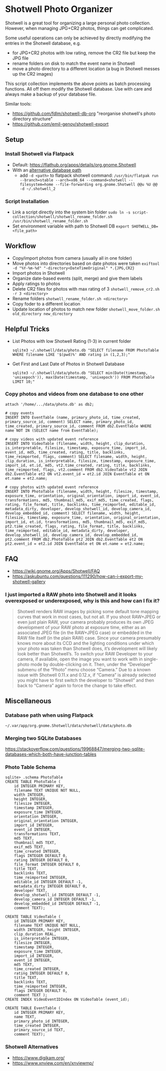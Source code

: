 # Shotwell Photo Organizer

Shotwell is a great tool for organizing a large personal photo collection. However, when managing JPG+CR2 photos, things can get complicated.

Some useful operations can only be achieved by directly modifying the entries in the Shotwell database, e.g.

- for JPG+CR2 photos with low rating, remove the CR2 file but keep the JPG file
- rename folders on disk to match the event name in Shotwell
- move a photo directory to a different location (a bug in Shotwell messes up the CR2 images)

This script collection implements the above points as batch processing functions. All off them modify the Shotwell database. Use with care and always make a backup of your database file.

Similar tools:

- <https://github.com/fdlm/shotwell-db-org> "reorganise shotwell's photo directory structure"
- <https://github.com/emil-genov/shotwell-export>

## Setup

### Install Shotwell via Flatpack

- Default: <https://flathub.org/apps/details/org.gnome.Shotwell>
- With an [alternative database path](http://shotwell-project.org/doc/html/other-multiple.html)
  - add `-d <path>` to flatpack shotwell command: `/usr/bin/flatpak run --branch=stable --arch=x86_64 --command=shotwell --filesystem=home --file-forwarding org.gnome.Shotwell @@u %U @@ -d ~/.shotwell_2`

### Script Installation

- Link a script directly into the system bin folder
  `sudo ln -s script-collection/shotwell/shotwell_rename_folder.sh /usr/bin/shotwell_rename_folder.sh`
- Set environment variable with path to Shotwell DB
  `export SHOTWELL_DB=<file_path>`

## Workflow

- Copy/import photos from camera (usually all in one folder)
- Move photos into directories based on date photos were taken
  `exiftool -d "%Y-%m-%d" "-directory<DateTimeOriginal" *.{JPG,CR2}`
- Import photos in Shotwell
- Organize date-based events (split, merge) and give them labels
- Apply ratings to photos
- Delete CR2 files for photos with max rating of 3
  `shotwell_remove_cr2.sh -r 3 <directory>`
- Rename folders
  `shotwell_rename_folder.sh <directory>`
- Copy foder to a different location
- Update location of photos to match new folder
  `shotwell_move_folder.sh old_directory new_directory`

## Helpful Tricks

- List Photos with low Shotwell Rating (1-3) in current folder

  `sqlite3 ~/.shotwell/data/photo.db "SELECT filename FROM PhotoTable WHERE filename LIKE '$(pwd)%' AND rating in (1,2,3);"`

- Get First and Last Date of Photos in Shotwell Database

  `sqlite3 ~/.shotwell/data/photo.db "SELECT min(Date(timestamp, 'unixepoch')), max(Date(timestamp, 'unixepoch')) FROM PhotoTable LIMIT 10;"`

### Copy photos and videos from one database to one other

    attach '/home/.../data/photo.db' as db2;

    # copy events
    INSERT INTO EventTable (name, primary_photo_id, time_created, primary_source_id, comment) SELECT name, primary_photo_id, time_created, primary_source_id, comment FROM db2.EventTable WHERE name NOT IN (SELECT name from EventTable);

    # copy videos with updated event reference
    INSERT INTO VideoTable (filename, width, height, clip_duration, is_interpretable, filesize, timestamp, exposure_time, import_id, event_id, md5, time_created, rating, title, backlinks, time_reimported, flags, comment) SELECT filename, width, height, clip_duration, is_interpretable, filesize, timestamp, exposure_time, import_id, et.id, md5, vt2.time_created, rating, title, backlinks, time_reimported, flags, vt2.comment FROM db2.VideoTable vt2 JOIN db2.EventTable et2 ON vt2.event_id = et2.id JOIN EventTable et ON et.name = et2.name;

    # copy photos with updated event reference
    INSERT INTO PhotoTable (filename, width, height, filesize, timestamp, exposure_time, orientation, original_orientation, import_id, event_id, transformations, md5, thumbnail_md5, exif_md5, time_created, flags, rating, file_format, title, backlinks, time_reimported, editable_id, metadata_dirty, developer, develop_shotwell_id, develop_camera_id, develop_embedded_id, comment) SELECT filename, width, height, filesize, timestamp, exposure_time, orientation, original_orientation, import_id, et.id, transformations, md5, thumbnail_md5, exif_md5, pt2.time_created, flags, rating, file_format, title, backlinks, time_reimported, editable_id, metadata_dirty, developer, develop_shotwell_id, develop_camera_id, develop_embedded_id, pt2.comment FROM db2.PhotoTable pt2 JOIN db2.EventTable et2 ON pt2.event_id = et2.id JOIN EventTable et ON et.name = et2.name;

## FAQ

- <https://wiki.gnome.org/Apps/Shotwell/FAQ>
- <https://askubuntu.com/questions/111290/how-can-i-export-my-shotwell-gallery>

### I just imported a RAW photo into Shotwell and it looks overexposed or underexposed, why is this and how can I fix it?

> Shotwell renders RAW images by picking some default tone mapping curves that work in most cases, but not all. If you shoot RAW+JPEG or even just plain RAW, your camera probably produces its own JPEG development of your RAW photo at exposure time, either as an associated JPEG file (in the RAW+JPEG case) or embedded in the RAW file itself (in the plain RAW) case. Since your camera presumably knows more about its CCD and the lighting conditions under which your photo was taken than Shotwell does, it’s development will likely look better than Shotwell’s. To switch your RAW Developer to your camera, if available, open the image you want to work with in single-photo mode by double-clicking on it. Then, under the “Developer” submenu of the “Photo” menu choose “Camera.” Due to a known issue with Shotwell 0.11.x and 0.12.x, if “Camera” is already selected you might have to first switch the developer to “Shotwell” and then back to “Camera” again to force the change to take effect.

## Miscellaneous

### Database path when using Flatpack

`~/.var/app/org.gnome.Shotwell/data/shotwell/data/photo.db`

### Merging two SQLite Databases

<https://stackoverflow.com/questions/19968847/merging-two-sqlite-databases-which-both-have-junction-tables>

### Photo Table Schema

    sqlite> .schema PhotoTable
    CREATE TABLE PhotoTable (
        id INTEGER PRIMARY KEY,
        filename TEXT UNIQUE NOT NULL,
        width INTEGER,
        height INTEGER,
        filesize INTEGER,
        timestamp INTEGER,
        exposure_time INTEGER,
        orientation INTEGER,
        original_orientation INTEGER,
        import_id INTEGER,
        event_id INTEGER,
        transformations TEXT,
        md5 TEXT,
        thumbnail_md5 TEXT,
        exif_md5 TEXT,
        time_created INTEGER,
        flags INTEGER DEFAULT 0,
        rating INTEGER DEFAULT 0,
        file_format INTEGER DEFAULT 0,
        title TEXT,
        backlinks TEXT,
        time_reimported INTEGER,
        editable_id INTEGER DEFAULT -1,
        metadata_dirty INTEGER DEFAULT 0,
        developer TEXT,
        develop_shotwell_id INTEGER DEFAULT -1,
        develop_camera_id INTEGER DEFAULT -1,
        develop_embedded_id INTEGER DEFAULT -1,
        comment TEXT);

    CREATE TABLE VideoTable (
        id INTEGER PRIMARY KEY,
        filename TEXT UNIQUE NOT NULL,
        width INTEGER, height INTEGER,
        clip_duration REAL,
        is_interpretable INTEGER,
        filesize INTEGER,
        timestamp INTEGER,
        exposure_time INTEGER,
        import_id INTEGER,
        event_id INTEGER,
        md5 TEXT,
        time_created INTEGER,
        rating INTEGER DEFAULT 0,
        title TEXT,
        backlinks TEXT,
        time_reimported INTEGER,
        flags INTEGER DEFAULT 0,
        comment TEXT );
    CREATE INDEX VideoEventIDIndex ON VideoTable (event_id);

    CREATE TABLE EventTable (
        id INTEGER PRIMARY KEY,
        name TEXT,
        primary_photo_id INTEGER,
        time_created INTEGER,
        primary_source_id TEXT,
        comment TEXT);

### Shotwell Alternatives

- <https://www.digikam.org/>
- <https://www.xnview.com/en/xnviewmp/>
